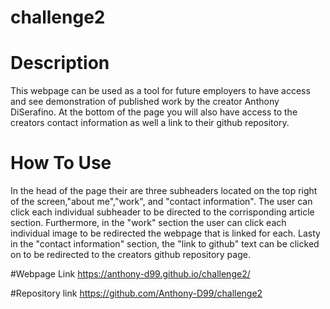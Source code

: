 # challenge2

# Description
This webpage can be used as a tool for future employers to have access and see demonstration of published work by the 
creator Anthony DiSerafino. At the bottom of the page you will also have access to the creators contact information as well a link to their github repository.

# How To Use
In the head of the page their are three subheaders located on the top right of the screen,"about me","work", and "contact information". The user can click each individual subheader to be directed to the corrisponding article section. Furthermore, in the "work" section the user can click each individual image to be redirected the webpage that is linked for each. Lasty in the "contact information" section, the "link to github" text can be clicked on to be redirected to the creators github repository page. 

#Webpage Link
https://anthony-d99.github.io/challenge2/

#Repository link
https://github.com/Anthony-D99/challenge2
